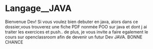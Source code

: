 # Langage__JAVA
Bienvenue Dev! Si vous voulez bien debuter en java, alors dans ce dossier,vous trouverez une fiche PDF nonmée POO sur java et dont j ai traiter les exercices et push.. de plus, je vous invite a faire egalement le cours sur openclassroom afin de devenir un futur Dev JAVA. BONNE CHANCE
